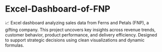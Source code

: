 # Excel-Dashboard-of-FNP
📈 Excel dashboard analyzing sales data from Ferns and Petals (FNP), a gifting company. This project uncovers key insights across revenue trends, customer behavior, product performance, and delivery efficiency. Designed to support strategic decisions using clean visualizations and dynamic formulas.
